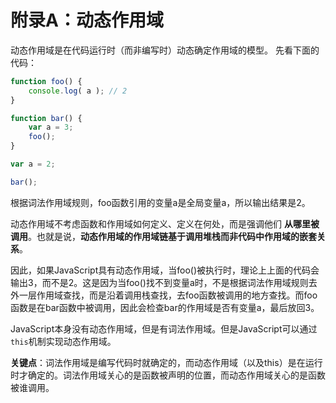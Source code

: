 # 附录A：动态作用域

动态作用域是在代码运行时（而非编写时）动态确定作用域的模型。
先看下面的代码：
```js
function foo() {
    console.log( a ); // 2
}

function bar() {
    var a = 3;
    foo();
}

var a = 2;

bar();
```
根据词法作用域规则，foo函数引用的变量a是全局变量a，所以输出结果是2。

动态作用域不考虑函数和作用域如何定义、定义在何处，而是强调他们 **从哪里被调用**。也就是说，**动态作用域的作用域链基于调用堆栈而非代码中作用域的嵌套关系**。

因此，如果JavaScript具有动态作用域，当foo()被执行时，理论上上面的代码会输出3，而不是2。这是因为当foo()找不到变量a时，不是根据词法作用域规则去外一层作用域查找，而是沿着调用栈查找，去foo函数被调用的地方查找。而foo函数是在bar函数中被调用，因此会检查bar的作用域是否有变量a，最后放回3。

JavaScript本身没有动态作用域，但是有词法作用域。但是JavaScript可以通过`this`机制实现动态作用域。

**关键点**：词法作用域是编写代码时就确定的，而动态作用域（以及this）是在运行时才确定的。词法作用域关心的是函数被声明的位置，而动态作用域关心的是函数被谁调用。
